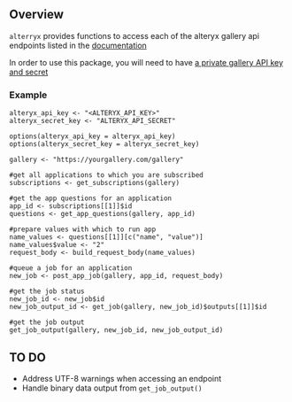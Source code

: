 ## Overview

`alterryx` provides functions to access each of the alteryx gallery api
endpoints listed in the [documentation](https://gallery.alteryx.com/api-docs/)

In order to use this package, you will need to have [a private gallery
API key and secret](https://community.alteryx.com/t5/Alteryx-Knowledge-Base/Private-Gallery-API-Key-and-Secret/ta-p/22009)

### Example

```
alteryx_api_key <- "<ALTERYX_API_KEY>"
alteryx_secret_key <- "ALTERYX_API_SECRET"

options(alteryx_api_key = alteryx_api_key)
options(alteryx_secret_key = alteryx_secret_key)

gallery <- "https://yourgallery.com/gallery"

#get all applications to which you are subscribed
subscriptions <- get_subscriptions(gallery)

#get the app questions for an application
app_id <- subscriptions[[1]]$id
questions <- get_app_questions(gallery, app_id)

#prepare values with which to run app
name_values <- questions[[1]][c("name", "value")]
name_values$value <- "2"
request_body <- build_request_body(name_values)

#queue a job for an application
new_job <- post_app_job(gallery, app_id, request_body)

#get the job status
new_job_id <- new_job$id
new_job_output_id <- get_job(gallery, new_job_id)$outputs[[1]]$id

#get the job output
get_job_output(gallery, new_job_id, new_job_output_id)
```

## TO DO

* Address UTF-8 warnings when accessing an endpoint
* Handle binary data output from `get_job_output()`
